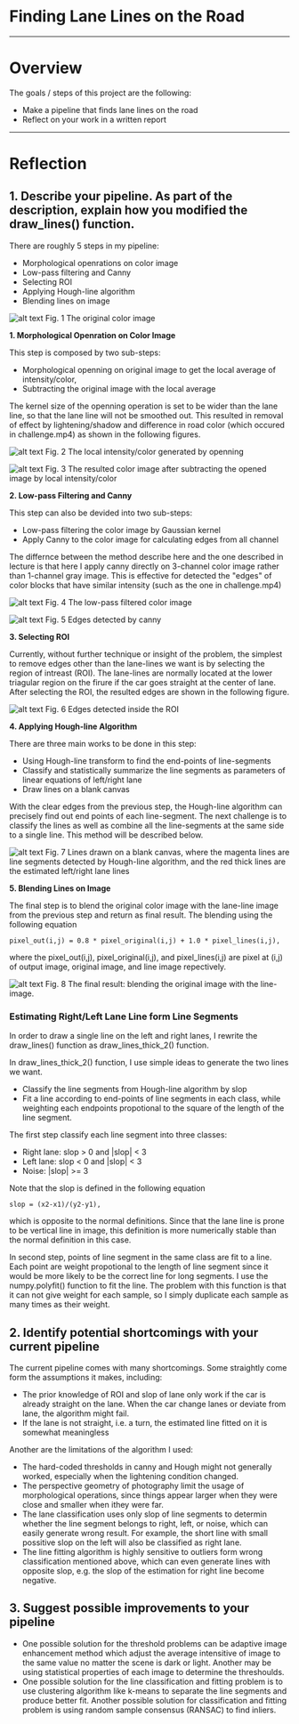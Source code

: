 # **Finding Lane Lines on the Road** 


---

# Overview

The goals / steps of this project are the following:
* Make a pipeline that finds lane lines on the road
* Reflect on your work in a written report


[//]: # (Image References)

[image_0]: ./examples/grayscale.jpg "Grayscale"
[image_1]: ./test_images_output/steps/solidYellowCurve_img_ori.jpg "img_ori"
[image_2]: ./test_images_output/steps/solidYellowCurve_img_open.jpg "img_open"
[image_3]: ./test_images_output/steps/solidYellowCurve_img_mor.jpg "img_mor"
[image_4]: ./test_images_output/steps/solidYellowCurve_img_mor_blur.jpg "img_mor_blur"
[image_5]: ./test_images_output/steps/solidYellowCurve_bi_edge.jpg "bi_edge"
[image_6]: ./test_images_output/steps/solidYellowCurve_bi_edge_roi.jpg "bi_edge_roi"
[image_7]: ./test_images_output/steps/solidYellowCurve_color_line_drawn.jpg "color_line_drawn"
[image_8]: ./test_images_output/steps/solidYellowCurve_img_proc.jpg "img_proc"

---

# Reflection

## 1. Describe your pipeline. As part of the description, explain how you modified the draw_lines() function.

There are roughly 5 steps in my pipeline:
- Morphological openrations on color image
- Low-pass filtering and Canny
- Selecting ROI
- Applying Hough-line algorithm 
- Blending lines on image

![alt text][image_1]
Fig. 1 The original color image

**1. Morphological Openration on Color Image**

This step is composed by two sub-steps:
- Morphological openning on original image to get the local average of intensity/color, 
- Subtracting the original image with the local average

The kernel size of the openning operation is set to be wider than the lane line, so that the lane line will not be smoothed out. This resulted in removal of effect by lightening/shadow and difference in road color (which occured in challenge.mp4) as shown in the following figures.

![alt text][image_2]
Fig. 2 The local intensity/color generated by openning

![alt text][image_3]
Fig. 3 The resulted color image after subtracting the opened image by local intensity/color

**2. Low-pass Filtering and Canny**

This step can also be devided into two sub-steps:
- Low-pass filtering the color image by Gaussian kernel
- Apply Canny to the color image for calculating edges from all channel

The differnce between the method describe here and the one described in lecture is that here I apply canny directly on 3-channel color image rather than 1-channel gray image. This is effective for detected the "edges" of color blocks that have similar intensity (such as the one in challenge.mp4)

![alt text][image_4]
Fig. 4 The low-pass filtered color image

![alt text][image_5]
Fig. 5 Edges detected by canny

**3. Selecting ROI**

Currently, without further technique or insight of the problem, the simplest to remove edges other than the lane-lines we want is by selecting the region of intreast (ROI). The lane-lines are normally located at the lower triagular region on the firure if the car goes straight at the center of lane. After selecting the ROI, the resulted edges are shown in the following figure.

![alt text][image_6]
Fig. 6 Edges detected inside the ROI

**4. Applying Hough-line Algorithm**

There are three main works to be done in this step:
- Using Hough-line transform to find the end-points of line-segments
- Classify and statistically summarize the line segments as parameters of linear equations of left/right lane
- Draw lines on a blank canvas 

With the clear edges from the previous step, the Hough-line algorithm can precisely find out end points of each line-segment. The next challenge is to classify the lines as well as combine all the line-segments at the same side to a single line. This method will be described below.

![alt text][image_7]
Fig. 7 Lines drawn on a blank canvas, where the magenta lines are line segments detected by Hough-line algorithm, and the red thick lines are the estimated left/right lane lines

**5. Blending Lines on Image**

The final step is to blend the original color image with the lane-line image from the previous step and return as final result. The blending using the following equation

```
pixel_out(i,j) = 0.8 * pixel_original(i,j) + 1.0 * pixel_lines(i,j), 
```

where the pixel_out(i,j), pixel_original(i,j), and pixel_lines(i,j) are pixel at (i,j) of output image, original image, and line image repectively.

![alt text][image_8]
Fig. 8 The final result: blending the original image with the line-image. 





### **Estimating Right/Left Lane Line form Line Segments**

In order to draw a single line on the left and right lanes, I rewrite the draw_lines() function as draw_lines_thick_2() function. 

In draw_lines_thick_2() function, I use simple ideas to generate the two lines we want.

- Classify the line segments from Hough-line algorithm by slop
- Fit a line according to end-points of line segments in each class, while weighting each endpoints propotional to the square of the length of the line segment.

The first step classify each line segment into three classes:
- Right lane: slop > 0 and |slop| < 3
- Left lane: slop < 0 and |slop| < 3
- Noise: |slop| >= 3

Note that the slop is defined in the following equation

```
slop = (x2-x1)/(y2-y1),
```

which is opposite to the normal definitions. Since that the lane line is prone to be vertical line in image, this definition is more numerically stable than the normal definition in this case.

In second step, points of line segment in the same class are fit to a line. Each point are weight propotional to the length of line segment since it would be more likely to be the correct line for long segments. I use the numpy.polyfit() function to fit the line. The problem with this function is that it can not give weight for each sample, so I simply duplicate each sample as many times as their weight.

## 2. Identify potential shortcomings with your current pipeline


The current pipeline comes with many shortcomings. Some straightly come form the assumptions it makes, including:

- The prior knowledge of ROI and slop of lane only work if the car is already straight on the lane. When the car change lanes or deviate from lane, the algorithm might fail.
- If the lane is not straight, i.e. a turn, the estimated line fitted on it is somewhat meaningless

Another are the limitations of the algorithm I used:

- The hard-coded thresholds in canny and Hough might not generally worked, especially when the lightening condition changed.
- The perspective geometry of photography limit the usage of morphological operations, since things appear larger when they were close and smaller when ithey were far.
- The lane classification uses only slop of line segments to determin whether the line segment belongs to right, left, or noise, which can easily generate wrong result. For example, the short line with small possitive slop on the left will also be classified as right lane.
- The line fitting algorithm is highly sensitive to outliers form wrong classification mentioned above, which can even generate lines with opposite slop, e.g. the slop of the estimation for right line become negative. 

## 3. Suggest possible improvements to your pipeline

- One possible solution for the threshold problems can be adaptive image enhancement method which adjust the average intensitive of image to the same value no matter the scene is dark or light. Another may be using statistical properties of each image to determine the threshoulds.
- One possible solution for the line classification and fitting problem is to use clustering algorithm like k-means to separate the line segments and produce better fit. Another possible solution for classification and fitting problem is using random sample consensus (RANSAC) to find inliers.

